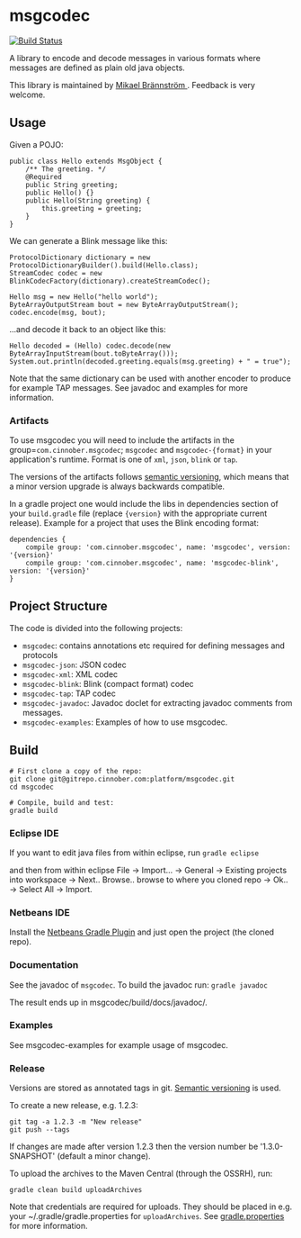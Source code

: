 # msgcodec #
[![Build Status](https://travis-ci.org/cinnober/msgcodec.svg?branch=master)](https://travis-ci.org/cinnober/msgcodec)

A library to encode and decode messages in various formats where messages are defined as plain old java objects. 

This library is maintained by [Mikael Brännström ](mailto:mikael.brannstrom@cinnober.com). Feedback is very welcome. 

## Usage ##
Given a POJO:

    public class Hello extends MsgObject {
        /** The greeting. */
        @Required
        public String greeting;
        public Hello() {}
        public Hello(String greeting) {
            this.greeting = greeting;
        }
    }


We can generate a Blink message like this:

    ProtocolDictionary dictionary = new ProtocolDictionaryBuilder().build(Hello.class);
    StreamCodec codec = new BlinkCodecFactory(dictionary).createStreamCodec();

    Hello msg = new Hello("hello world");
    ByteArrayOutputStream bout = new ByteArrayOutputStream();
    codec.encode(msg, bout);

...and decode it back to an object like this:

    Hello decoded = (Hello) codec.decode(new ByteArrayInputStream(bout.toByteArray()));
    System.out.println(decoded.greeting.equals(msg.greeting) + " = true");

Note that the same dictionary can be used with another encoder to produce for example TAP messages. See javadoc and examples for more information.

### Artifacts  ###

To use msgcodec you will need to include the artifacts in the group=`com.cinnober.msgcodec`; `msgcodec` and `msgcodec-{format}` in your application's runtime. Format is one of `xml`, `json`, `blink` or `tap`.

The versions of the artifacts follows [semantic versioning](http://semver.org), which means that a minor version upgrade is always backwards compatible.

In a gradle project one would include the libs in dependencies section of your `build.gradle` file (replace `{version}` with the appropriate current release). Example for a project that uses the Blink encoding format:

    dependencies {
        compile group: 'com.cinnober.msgcodec', name: 'msgcodec', version: '{version}'
        compile group: 'com.cinnober.msgcodec', name: 'msgcodec-blink', version: '{version}'
    }

## Project Structure ##

The code is divided into the following projects:

- `msgcodec`: contains annotations etc required for defining messages and protocols
- `msgcodec-json`: JSON codec
- `msgcodec-xml`: XML codec
- `msgcodec-blink`: Blink (compact format) codec
- `msgcodec-tap`: TAP codec
- `msgcodec-javadoc`: Javadoc doclet for extracting javadoc comments from messages.
- `msgcodec-examples`: Examples of how to use msgcodec.


## Build ##

	# First clone a copy of the repo:
	git clone git@gitrepo.cinnober.com:platform/msgcodec.git
	cd msgcodec
	
	# Compile, build and test:
	gradle build

### Eclipse IDE ###

If you want to edit java files from within eclipse, run `gradle eclipse`

and then from within eclipse File -> Import... -> General -> Existing projects into workspace -> Next.. Browse.. browse to where you cloned repo -> Ok.. -> Select All -> Import.

### Netbeans IDE ###

Install the [Netbeans Gradle Plugin](http://plugins.netbeans.org/plugin/44510/gradle-support) and just open the project (the cloned repo).

### Documentation ###
See the javadoc of `msgcodec`. To build the javadoc run: `gradle javadoc`

The result ends up in msgcodec/build/docs/javadoc/.

### Examples ###

See msgcodec-examples for example usage of msgcodec.

### Release ###

Versions are stored as annotated tags in git. [Semantic versioning](http://semver.org) is used.

To create a new release, e.g. 1.2.3:

    git tag -a 1.2.3 -m "New release"
    git push --tags

If changes are made after version 1.2.3 then the version number be '1.3.0-SNAPSHOT' (default a minor change).

To upload the archives to the Maven Central (through the OSSRH), run:

    gradle clean build uploadArchives

Note that credentials are required for uploads. They should be placed in e.g. your
~/.gradle/gradle.properties for `uploadArchives`.
See [gradle.properties](gradle.properties) for more information.
